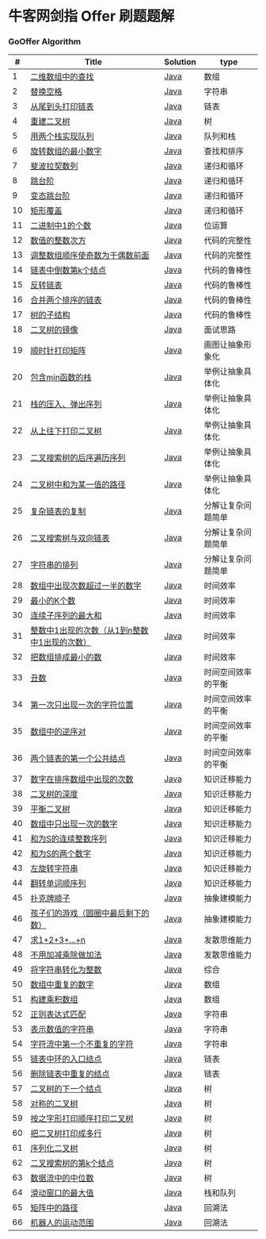 牛客网剑指 Offer 刷题题解
========

### GoOffer Algorithm


| # | Title | Solution | type |
|---| ----- | -------- | ---------- |
|1|[二维数组中的查找](https://www.nowcoder.com/practice/abc3fe2ce8e146608e868a70efebf62e?tpId=13&tqId=11154&tPage=1&rp=1&ru=/ta/coding-interviews&qru=/ta/coding-interviews/question-ranking)| [Java](https://github.com/liuenci/GoOffer/blob/master/src/com/cier/one/T1.java)|数组|
|2|[替换空格](https://www.nowcoder.com/practice/4060ac7e3e404ad1a894ef3e17650423?tpId=13&tqId=11155&tPage=1&rp=1&ru=/ta/coding-interviews&qru=/ta/coding-interviews/question-ranking)| [Java](https://github.com/liuenci/GoOffer/blob/master/src/com/cier/one/T2.java)|字符串|
|3|[从尾到头打印链表](https://www.nowcoder.com/practice/d0267f7f55b3412ba93bd35cfa8e8035?tpId=13&tqId=11156&rp=1&ru=/ta/coding-interviews&qru=/ta/coding-interviews/question-ranking)| [Java](https://github.com/liuenci/GoOffer/blob/master/src/com/cier/one/T3.java)|链表|
|4|[重建二叉树](https://www.nowcoder.com/practice/8a19cbe657394eeaac2f6ea9b0f6fcf6?tpId=13&tqId=11157&rp=1&ru=/ta/coding-interviews&qru=/ta/coding-interviews/question-ranking)| [Java](https://github.com/liuenci/GoOffer/blob/master/src/com/cier/one/T4.java)|树|
|5|[用两个栈实现队列](https://www.nowcoder.com/practice/54275ddae22f475981afa2244dd448c6?tpId=13&tqId=11158&tPage=1&rp=1&ru=/ta/coding-interviews&qru=/ta/coding-interviews/question-ranking)| [Java](https://github.com/liuenci/GoOffer/blob/master/src/com/cier/one/T5.java)|队列和栈|
|6|[旋转数组的最小数字](https://www.nowcoder.com/practice/9f3231a991af4f55b95579b44b7a01ba?tpId=13&tqId=11159&rp=1&ru=/ta/coding-interviews&qru=/ta/coding-interviews/question-ranking)| [Java](https://github.com/liuenci/GoOffer/blob/master/src/com/cier/one/T6.java)|查找和排序|
|7|[斐波拉契数列](https://www.nowcoder.com/practice/c6c7742f5ba7442aada113136ddea0c3?tpId=13&tqId=11160&rp=1&ru=/ta/coding-interviews&qru=/ta/coding-interviews/question-ranking)| [Java](https://github.com/liuenci/GoOffer/blob/master/src/com/cier/one/T7.java)|递归和循环|
|8|[跳台阶](https://www.nowcoder.com/practice/8c82a5b80378478f9484d87d1c5f12a4?tpId=13&tqId=11161&rp=1&ru=/ta/coding-interviews&qru=/ta/coding-interviews/question-ranking)| [Java](https://github.com/liuenci/GoOffer/blob/master/src/com/cier/one/T8.java)|递归和循环|
|9|[变态跳台阶](https://www.nowcoder.com/practice/22243d016f6b47f2a6928b4313c85387?tpId=13&tqId=11162&rp=1&ru=/ta/coding-interviews&qru=/ta/coding-interviews/question-ranking)| [Java](https://github.com/liuenci/GoOffer/blob/master/src/com/cier/one/T9.java)|递归和循环|
|10|[矩形覆盖](https://www.nowcoder.com/practice/72a5a919508a4251859fb2cfb987a0e6?tpId=13&tqId=11163&rp=1&ru=/ta/coding-interviews&qru=/ta/coding-interviews/question-ranking)| [Java](https://github.com/liuenci/GoOffer/blob/master/src/com/cier/one/T10.java)|递归和循环|
|11|[二进制中1的个数](https://www.nowcoder.com/practice/8ee967e43c2c4ec193b040ea7fbb10b8?tpId=13&tqId=11164&rp=1&ru=/ta/coding-interviews&qru=/ta/coding-interviews/question-ranking)| [Java](https://github.com/liuenci/GoOffer/blob/master/src/com/cier/one/T11.java)|位运算|
|12|[数值的整数次方](https://www.nowcoder.com/practice/1a834e5e3e1a4b7ba251417554e07c00?tpId=13&tqId=11165&rp=1&ru=/ta/coding-interviews&qru=/ta/coding-interviews/question-ranking)| [Java](https://github.com/liuenci/GoOffer/blob/master/src/com/cier/one/T12.java)|代码的完整性|
|13|[调整数组顺序使奇数为于偶数前面](https://www.nowcoder.com/practice/beb5aa231adc45b2a5dcc5b62c93f593?tpId=13&tqId=11166&rp=1&ru=/ta/coding-interviews&qru=/ta/coding-interviews/question-ranking)| [Java](https://github.com/liuenci/GoOffer/blob/master/src/com/cier/one/T13.java)|代码的完整性|
|14|[链表中倒数第k个结点](https://www.nowcoder.com/practice/529d3ae5a407492994ad2a246518148a?tpId=13&tqId=11167&rp=1&ru=/ta/coding-interviews&qru=/ta/coding-interviews/question-ranking)| [Java](https://github.com/liuenci/GoOffer/blob/master/src/com/cier/one/T14.java)|代码的鲁棒性|
|15|[反转链表](https://www.nowcoder.com/practice/75e878df47f24fdc9dc3e400ec6058ca?tpId=13&tqId=11168&rp=1&ru=/ta/coding-interviews&qru=/ta/coding-interviews/question-ranking)| [Java](https://github.com/liuenci/GoOffer/blob/master/src/com/cier/one/T15.java)|代码的鲁棒性|
|16|[合并两个排序的链表](https://www.nowcoder.com/practice/d8b6b4358f774294a89de2a6ac4d9337?tpId=13&tqId=11169&rp=1&ru=/ta/coding-interviews&qru=/ta/coding-interviews/question-ranking)| [Java](https://github.com/liuenci/GoOffer/blob/master/src/com/cier/one/T16.java)|代码的鲁棒性|
|17|[树的子结构](https://www.nowcoder.com/practice/6e196c44c7004d15b1610b9afca8bd88?tpId=13&tqId=11170&rp=1&ru=/ta/coding-interviews&qru=/ta/coding-interviews/question-ranking)| [Java](https://github.com/liuenci/GoOffer/blob/master/src/com/cier/one/T17.java)|代码的鲁棒性|
|18|[二叉树的镜像](https://www.nowcoder.com/practice/564f4c26aa584921bc75623e48ca3011?tpId=13&tqId=11171&rp=1&ru=/ta/coding-interviews&qru=/ta/coding-interviews/question-ranking)| [Java](https://github.com/liuenci/GoOffer/blob/master/src/com/cier/one/T18.java)|面试思路|
|19|[顺时针打印矩阵](https://www.nowcoder.com/practice/9b4c81a02cd34f76be2659fa0d54342a?tpId=13&tqId=11172&rp=1&ru=/ta/coding-interviews&qru=/ta/coding-interviews/question-ranking)| [Java](https://github.com/liuenci/GoOffer/blob/master/src/com/cier/one/T19.java)|画图让抽象形象化|
|20|[包含min函数的栈](https://www.nowcoder.com/practice/4c776177d2c04c2494f2555c9fcc1e49?tpId=13&tqId=11173&rp=1&ru=/ta/coding-interviews&qru=/ta/coding-interviews/question-ranking)| [Java](https://github.com/liuenci/GoOffer/blob/master/src/com/cier/one/T20.java)|举例让抽象具体化|
|21|[栈的压入、弹出序列](https://www.nowcoder.com/practice/d77d11405cc7470d82554cb392585106?tpId=13&tqId=11174&rp=1&ru=/ta/coding-interviews&qru=/ta/coding-interviews/question-ranking)| [Java](https://github.com/liuenci/GoOffer/blob/master/src/com/cier/one/T21.java)|举例让抽象具体化|
|22|[从上往下打印二叉树](https://www.nowcoder.com/practice/7fe2212963db4790b57431d9ed259701?tpId=13&tqId=11175&rp=1&ru=/ta/coding-interviews&qru=/ta/coding-interviews/question-ranking)| [Java](https://github.com/liuenci/GoOffer/blob/master/src/com/cier/one/T22.java)|举例让抽象具体化|
|23|[二叉搜索树的后序遍历序列](https://www.nowcoder.com/practice/a861533d45854474ac791d90e447bafd?tpId=13&tqId=11176&rp=1&ru=/ta/coding-interviews&qru=/ta/coding-interviews/question-ranking)| [Java](https://github.com/liuenci/GoOffer/blob/master/src/com/cier/one/T23.java)|举例让抽象具体化|
|24|[二叉树中和为某一值的路径](https://www.nowcoder.com/practice/b736e784e3e34731af99065031301bca?tpId=13&tqId=11177&rp=1&ru=/ta/coding-interviews&qru=/ta/coding-interviews/question-ranking)| [Java](https://github.com/liuenci/GoOffer/blob/master/src/com/cier/one/T24.java)|举例让抽象具体化|
|25|[复杂链表的复制](https://www.nowcoder.com/practice/f836b2c43afc4b35ad6adc41ec941dba?tpId=13&tqId=11178&rp=1&ru=/ta/coding-interviews&qru=/ta/coding-interviews/question-ranking)| [Java](https://github.com/liuenci/GoOffer/blob/master/src/com/cier/one/T25.java)|分解让复杂问题简单|
|26|[二叉搜索树与双向链表](https://www.nowcoder.com/practice/947f6eb80d944a84850b0538bf0ec3a5?tpId=13&tqId=11179&rp=1&ru=/ta/coding-interviews&qru=/ta/coding-interviews/question-ranking)| [Java](https://github.com/liuenci/GoOffer/blob/master/src/com/cier/one/T26.java)|分解让复杂问题简单|
|27|[字符串的排列](https://www.nowcoder.com/practice/fe6b651b66ae47d7acce78ffdd9a96c7?tpId=13&tqId=11180&rp=1&ru=/ta/coding-interviews&qru=/ta/coding-interviews/question-ranking)| [Java](https://github.com/liuenci/GoOffer/blob/master/src/com/cier/one/T27.java)|分解让复杂问题简单|
|28|[数组中出现次数超过一半的数字](https://www.nowcoder.com/practice/e8a1b01a2df14cb2b228b30ee6a92163?tpId=13&tqId=11181&rp=1&ru=/ta/coding-interviews&qru=/ta/coding-interviews/question-ranking)| [Java](https://github.com/liuenci/GoOffer/blob/master/src/com/cier/one/T28.java)|时间效率|
|29|[最小的K个数](https://www.nowcoder.com/practice/6a296eb82cf844ca8539b57c23e6e9bf?tpId=13&tqId=11182&rp=1&ru=/ta/coding-interviews&qru=/ta/coding-interviews/question-ranking)| [Java](https://github.com/liuenci/GoOffer/blob/master/src/com/cier/one/T29.java)|时间效率|
|30|[连续子序列的最大和](https://www.nowcoder.com/practice/459bd355da1549fa8a49e350bf3df484?tpId=13&tqId=11183&rp=1&ru=/ta/coding-interviews&qru=/ta/coding-interviews/question-ranking)| [Java](https://github.com/liuenci/GoOffer/blob/master/src/com/cier/one/T30.java)|时间效率|
|31|[整数中1出现的次数（从1到n整数中1出现的次数）](https://www.nowcoder.com/practice/bd7f978302044eee894445e244c7eee6?tpId=13&tqId=11184&rp=1&ru=/ta/coding-interviews&qru=/ta/coding-interviews/question-ranking)| [Java](https://github.com/liuenci/GoOffer/blob/master/src/com/cier/one/T31.java)|时间效率|
|32|[把数组排成最小的数](https://www.nowcoder.com/practice/8fecd3f8ba334add803bf2a06af1b993?tpId=13&tqId=11185&rp=1&ru=/ta/coding-interviews&qru=/ta/coding-interviews/question-ranking)| [Java](https://github.com/liuenci/GoOffer/blob/master/src/com/cier/one/T32.java)|时间效率|
|33|[丑数](https://www.nowcoder.com/practice/6aa9e04fc3794f68acf8778237ba065b?tpId=13&tqId=11186&rp=1&ru=/ta/coding-interviews&qru=/ta/coding-interviews/question-ranking)| [Java](https://github.com/liuenci/GoOffer/blob/master/src/com/cier/one/T33.java)|时间空间效率的平衡|
|34|[第一次只出现一次的字符位置](https://www.nowcoder.com/practice/1c82e8cf713b4bbeb2a5b31cf5b0417c?tpId=13&tqId=11187&rp=1&ru=/ta/coding-interviews&qru=/ta/coding-interviews/question-ranking)| [Java](https://github.com/liuenci/GoOffer/blob/master/src/com/cier/one/T34.java)|时间空间效率的平衡|
|35|[数组中的逆序对](https://www.nowcoder.com/practice/96bd6684e04a44eb80e6a68efc0ec6c5?tpId=13&tqId=11188&rp=1&ru=/ta/coding-interviews&qru=/ta/coding-interviews/question-ranking)| [Java](https://github.com/liuenci/GoOffer/blob/master/src/com/cier/one/T35.java)|时间空间效率的平衡|
|36|[两个链表的第一个公共结点](https://www.nowcoder.com/practice/6ab1d9a29e88450685099d45c9e31e46?tpId=13&tqId=11189&rp=1&ru=/ta/coding-interviews&qru=/ta/coding-interviews/question-ranking)| [Java](https://github.com/liuenci/GoOffer/blob/master/src/com/cier/one/T36.java)|时间空间效率的平衡|
|37|[数字在排序数组中出现的次数](https://www.nowcoder.com/practice/70610bf967994b22bb1c26f9ae901fa2?tpId=13&tqId=11190&rp=1&ru=/ta/coding-interviews&qru=/ta/coding-interviews/question-ranking)| [Java](https://github.com/liuenci/GoOffer/blob/master/src/com/cier/one/T37.java)|知识迁移能力|
|38|[二叉树的深度](https://www.nowcoder.com/practice/435fb86331474282a3499955f0a41e8b?tpId=13&tqId=11191&rp=1&ru=/ta/coding-interviews&qru=/ta/coding-interviews/question-ranking)| [Java](https://github.com/liuenci/GoOffer/blob/master/src/com/cier/one/T38.java)|知识迁移能力|
|39|[平衡二叉树](https://www.nowcoder.com/practice/8b3b95850edb4115918ecebdf1b4d222?tpId=13&tqId=11192&rp=1&ru=/ta/coding-interviews&qru=/ta/coding-interviews/question-ranking)| [Java](https://github.com/liuenci/GoOffer/blob/master/src/com/cier/one/T39.java)|知识迁移能力|
|40|[数组中只出现一次的数字](https://www.nowcoder.com/practice/e02fdb54d7524710a7d664d082bb7811?tpId=13&tqId=11193&rp=1&ru=/ta/coding-interviews&qru=/ta/coding-interviews/question-ranking)| [Java](https://github.com/liuenci/GoOffer/blob/master/src/com/cier/one/T40.java)|知识迁移能力|
|41|[和为S的连续整数序列](https://www.nowcoder.com/practice/c451a3fd84b64cb19485dad758a55ebe?tpId=13&tqId=11194&rp=1&ru=/ta/coding-interviews&qru=/ta/coding-interviews/question-ranking)| [Java](https://github.com/liuenci/GoOffer/blob/master/src/com/cier/one/T41.java)|知识迁移能力|
|42|[和为S的两个数字](https://www.nowcoder.com/practice/390da4f7a00f44bea7c2f3d19491311b?tpId=13&tqId=11195&rp=1&ru=/ta/coding-interviews&qru=/ta/coding-interviews/question-ranking)| [Java](https://github.com/liuenci/GoOffer/blob/master/src/com/cier/one/T42.java)|知识迁移能力|
|43|[左旋转字符串](https://www.nowcoder.com/practice/12d959b108cb42b1ab72cef4d36af5ec?tpId=13&tqId=11196&rp=1&ru=/ta/coding-interviews&qru=/ta/coding-interviews/question-ranking)| [Java](https://github.com/liuenci/GoOffer/blob/master/src/com/cier/one/T43.java)|知识迁移能力|
|44|[翻转单词顺序列](https://www.nowcoder.com/practice/3194a4f4cf814f63919d0790578d51f3?tpId=13&tqId=11197&rp=1&ru=/ta/coding-interviews&qru=/ta/coding-interviews/question-ranking)| [Java](https://github.com/liuenci/GoOffer/blob/master/src/com/cier/one/T44.java)|知识迁移能力|
|45|[扑克牌顺子](https://www.nowcoder.com/practice/762836f4d43d43ca9deb273b3de8e1f4?tpId=13&tqId=11198&rp=1&ru=/ta/coding-interviews&qru=/ta/coding-interviews/question-ranking)| [Java](https://github.com/liuenci/GoOffer/blob/master/src/com/cier/one/T45.java)|抽象建模能力|
|46|[孩子们的游戏（圆圈中最后剩下的数）](https://www.nowcoder.com/practice/f78a359491e64a50bce2d89cff857eb6?tpId=13&tqId=11199&rp=1&ru=/ta/coding-interviews&qru=/ta/coding-interviews/question-ranking)| [Java](https://github.com/liuenci/GoOffer/blob/master/src/com/cier/one/T46.java)|抽象建模能力|
|47|[求1+2+3+...+n](https://www.nowcoder.com/practice/7a0da8fc483247ff8800059e12d7caf1?tpId=13&tqId=11200&rp=1&ru=/ta/coding-interviews&qru=/ta/coding-interviews/question-ranking)| [Java](https://github.com/liuenci/GoOffer/blob/master/src/com/cier/one/T47.java)|发散思维能力|
|48|[不用加减乘除做加法](https://www.nowcoder.com/practice/59ac416b4b944300b617d4f7f111b215?tpId=13&tqId=11201&rp=1&ru=/ta/coding-interviews&qru=/ta/coding-interviews/question-ranking)| [Java](https://github.com/liuenci/GoOffer/blob/master/src/com/cier/one/T48.java)|发散思维能力|
|49|[将字符串转化为整数](https://www.nowcoder.com/practice/1277c681251b4372bdef344468e4f26e?tpId=13&tqId=11202&rp=1&ru=/ta/coding-interviews&qru=/ta/coding-interviews/question-ranking)| [Java](https://github.com/liuenci/GoOffer/blob/master/src/com/cier/one/T49.java)|综合|
|50|[数组中重复的数字](https://www.nowcoder.com/practice/623a5ac0ea5b4e5f95552655361ae0a8?tpId=13&tqId=11203&rp=1&ru=/ta/coding-interviews&qru=/ta/coding-interviews/question-ranking)| [Java](https://github.com/liuenci/GoOffer/blob/master/src/com/cier/one/T50.java)|数组|
|51|[构建乘积数组](https://www.nowcoder.com/practice/94a4d381a68b47b7a8bed86f2975db46?tpId=13&tqId=11204&rp=1&ru=/ta/coding-interviews&qru=/ta/coding-interviews/question-ranking)| [Java](https://github.com/liuenci/GoOffer/blob/master/src/com/cier/one/T51.java)|数组|
|52|[正则表达式匹配](https://www.nowcoder.com/practice/45327ae22b7b413ea21df13ee7d6429c?tpId=13&tqId=11205&rp=1&ru=/ta/coding-interviews&qru=/ta/coding-interviews/question-ranking)| [Java](https://github.com/liuenci/GoOffer/blob/master/src/com/cier/one/T52.java)|字符串|
|53|[表示数值的字符串](https://www.nowcoder.com/practice/6f8c901d091949a5837e24bb82a731f2?tpId=13&tqId=11206&rp=1&ru=/ta/coding-interviews&qru=/ta/coding-interviews/question-ranking)| [Java](https://github.com/liuenci/GoOffer/blob/master/src/com/cier/one/T53.java)|字符串|
|54|[字符流中第一个不重复的字符](https://www.nowcoder.com/practice/00de97733b8e4f97a3fb5c680ee10720?tpId=13&tqId=11207&rp=1&ru=/ta/coding-interviews&qru=/ta/coding-interviews/question-ranking)| [Java](https://github.com/liuenci/GoOffer/blob/master/src/com/cier/one/T54.java)|字符串|
|55|[链表中环的入口结点](https://www.nowcoder.com/practice/253d2c59ec3e4bc68da16833f79a38e4?tpId=13&tqId=11208&rp=1&ru=/ta/coding-interviews&qru=/ta/coding-interviews/question-ranking)| [Java](https://github.com/liuenci/GoOffer/blob/master/src/com/cier/one/T55.java)|链表|
|56|[删除链表中重复的结点](https://www.nowcoder.com/practice/fc533c45b73a41b0b44ccba763f866ef?tpId=13&tqId=11209&rp=1&ru=/ta/coding-interviews&qru=/ta/coding-interviews/question-ranking)| [Java](https://github.com/liuenci/GoOffer/blob/master/src/com/cier/one/T56.java)|链表|
|57|[二叉树的下一个结点](https://www.nowcoder.com/practice/9023a0c988684a53960365b889ceaf5e?tpId=13&tqId=11210&rp=1&ru=/ta/coding-interviews&qru=/ta/coding-interviews/question-ranking)| [Java](https://github.com/liuenci/GoOffer/blob/master/src/com/cier/one/T57.java)|树|
|58|[对称的二叉树](https://www.nowcoder.com/practice/ff05d44dfdb04e1d83bdbdab320efbcb?tpId=13&tqId=11211&rp=1&ru=/ta/coding-interviews&qru=/ta/coding-interviews/question-ranking)| [Java](https://github.com/liuenci/GoOffer/blob/master/src/com/cier/one/T58.java)|树|
|59|[按之字形打印顺序打印二叉树](https://www.nowcoder.com/practice/91b69814117f4e8097390d107d2efbe0?tpId=13&tqId=11212&rp=1&ru=/ta/coding-interviews&qru=/ta/coding-interviews/question-ranking)| [Java](https://github.com/liuenci/GoOffer/blob/master/src/com/cier/one/T59.java)|树|
|60|[把二叉树打印成多行](https://www.nowcoder.com/practice/445c44d982d04483b04a54f298796288?tpId=13&tqId=11213&rp=1&ru=/ta/coding-interviews&qru=/ta/coding-interviews/question-ranking)| [Java](https://github.com/liuenci/GoOffer/blob/master/src/com/cier/one/T60.java)|树|
|61|[序列化二叉树](https://www.nowcoder.com/practice/cf7e25aa97c04cc1a68c8f040e71fb84?tpId=13&tqId=11214&rp=1&ru=/ta/coding-interviews&qru=/ta/coding-interviews/question-ranking)| [Java](https://github.com/liuenci/GoOffer/blob/master/src/com/cier/one/T61.java)|树|
|62|[二叉搜索树的第k个结点](https://www.nowcoder.com/practice/ef068f602dde4d28aab2b210e859150a?tpId=13&tqId=11215&rp=1&ru=/ta/coding-interviews&qru=/ta/coding-interviews/question-ranking)| [Java](https://github.com/liuenci/GoOffer/blob/master/src/com/cier/one/T62.java)|树|
|63|[数据流中的中位数](https://www.nowcoder.com/practice/9be0172896bd43948f8a32fb954e1be1?tpId=13&tqId=11216&rp=1&ru=/ta/coding-interviews&qru=/ta/coding-interviews/question-ranking)| [Java](https://github.com/liuenci/GoOffer/blob/master/src/com/cier/one/T63.java)|树|
|64|[滑动窗口的最大值](https://www.nowcoder.com/practice/1624bc35a45c42c0bc17d17fa0cba788?tpId=13&tqId=11217&rp=1&ru=/ta/coding-interviews&qru=/ta/coding-interviews/question-ranking)| [Java](https://github.com/liuenci/GoOffer/blob/master/src/com/cier/one/T64.java)|栈和队列|
|65|[矩阵中的路径](https://www.nowcoder.com/practice/c61c6999eecb4b8f88a98f66b273a3cc?tpId=13&tqId=11218&rp=1&ru=/ta/coding-interviews&qru=/ta/coding-interviews/question-ranking)| [Java](https://github.com/liuenci/GoOffer/blob/master/src/com/cier/one/T65.java)|回溯法|
|66|[机器人的运动范围](https://www.nowcoder.com/practice/6e5207314b5241fb83f2329e89fdecc8?tpId=13&tqId=11219&rp=1&ru=/ta/coding-interviews&qru=/ta/coding-interviews/question-ranking)| [Java](https://github.com/liuenci/GoOffer/blob/master/src/com/cier/one/T66.java)|回溯法|
